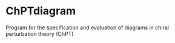 # ChPTdiagram
Program for the specification and evaluation of diagrams in chiral perturbation theory (ChPT)
